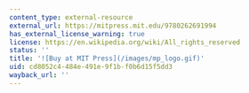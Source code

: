 ```yaml
---
content_type: external-resource
external_url: https://mitpress.mit.edu/9780262691994
has_external_license_warning: true
license: https://en.wikipedia.org/wiki/All_rights_reserved
status: ''
title: '![Buy at MIT Press](/images/mp_logo.gif)'
uid: cd8052c4-484e-491e-9f1b-f0b6d15f5dd3
wayback_url: ''
---
```


